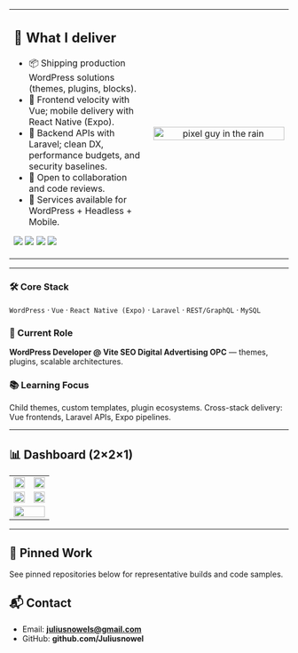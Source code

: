 <!-- HERO: two-column layout -->
<table width="100%">
  <tr>
    <td width="50%" valign="top">

<h2 align="left">🧭 What I deliver</h2>

- 📦 Shipping production WordPress solutions (themes, plugins, blocks).
- 🚀 Frontend velocity with Vue; mobile delivery with React Native (Expo).
- 🧰 Backend APIs with Laravel; clean DX, performance budgets, and security baselines.
- 🤝 Open to collaboration and code reviews.
- 🧾 Services available for WordPress + Headless + Mobile.

<!-- Social + contact badges -->
<p>
  <a href="mailto:juliusnowels@gmail.com"><img src="https://img.shields.io/badge/Gmail-DB4437?style=for-the-badge&logo=gmail&logoColor=white" /></a>
  <a href="https://github.com/Juliusnowel"><img src="https://img.shields.io/badge/GitHub-181717?style=for-the-badge&logo=github&logoColor=white" /></a>
  <a href="https://www.linkedin.com/"><img src="https://img.shields.io/badge/LinkedIn-0A66C2?style=for-the-badge&logo=linkedin&logoColor=white" /></a>
  <a href="#"><img src="https://komarev.com/ghpvc/?username=Juliusnowel&label=Profile%20Views&color=blue&style=for-the-badge" /></a>
</p>

</td>
<td width="50%" align="center" valign="middle">

<img src="https://media0.giphy.com/media/v1.Y2lkPTc5MGI3NjExanJtNjkzdmoyNXpuNmJkNmZ3eWFjb2tjOXVxZG1hMXRib3pieTIyOCZlcD12MV9pbnRlcm5hbF9naWZfYnlfaWQmY3Q9Zw/GghGKaZ8JeHJx0apQC/giphy.gif" alt="pixel guy in the rain" width="100%"/>

</td>
  </tr>
</table>

---

### 🛠️ Core Stack
`WordPress` · `Vue` · `React Native (Expo)` · `Laravel` · `REST/GraphQL` · `MySQL`

### 🎯 Current Role
**WordPress Developer @ Vite SEO Digital Advertising OPC** — themes, plugins, scalable architectures.

### 📚 Learning Focus
Child themes, custom templates, plugin ecosystems. Cross-stack delivery: Vue frontends, Laravel APIs, Expo pipelines.

---

## 📊 Dashboard (2×2×1)

<!-- Row 1 -->
<table width="100%">
  <tr>
    <td width="50%" align="center">
      <img src="https://github-readme-stats.vercel.app/api?username=Juliusnowel&show_icons=true&theme=tokyonight&hide_border=true&rank_icon=github" width="100%"/>
    </td>
    <td width="50%" align="center">
      <img src="https://github-readme-stats.vercel.app/api/top-langs/?username=Juliusnowel&layout=compact&theme=tokyonight&hide_border=true" width="100%"/>
    </td>
  </tr>

<!-- Row 2 -->
  <tr>
    <td width="50%" align="center">
      <img src="https://streak-stats.demolab.com?user=Juliusnowel&theme=tokyonight&hide_border=true" width="100%"/>
    </td>
    <td width="50%" align="center">
      <img src="https://github-profile-trophy.vercel.app/?username=Juliusnowel&theme=tokyonight&no-frame=true&row=1&column=6" width="100%"/>
    </td>
  </tr>

<!-- Row 3: full-width -->
  <tr>
    <td colspan="2" align="center">
      <img src="https://github-readme-activity-graph.vercel.app/graph?username=Juliusnowel&theme=tokyo-night&hide_border=true" width="100%"/>
    </td>
  </tr>
</table>

---

## 🔗 Pinned Work
See pinned repositories below for representative builds and code samples.

## 📬 Contact
- Email: **juliusnowels@gmail.com**
- GitHub: **github.com/Juliusnowel**

